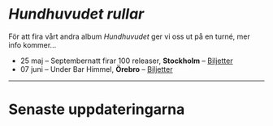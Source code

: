 
# *Hundhuvudet rullar*

För att fira vårt andra album *Hundhuvudet* ger vi oss ut på en turné, mer info kommer...

- 25 maj – Septembernatt firar 100 releaser, **Stockholm** – [Biljetter](https://www.tickster.com/sv/events/y1y32b178mr8nnl/2024-05-25/septembernatt-100-releaser)  
- 07 juni – Under Bar Himmel, **Örebro** – [Biljetter](https://www.tickster.com/sv/events/x2cvw3avgtpz9l7/2024-06-07/hastpojken-division-7-under-bar-himmel)  

---

# Senaste uppdateringarna
